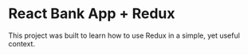 # React Bank App + Redux

This project was built to learn how to use Redux in a simple, yet useful context.
